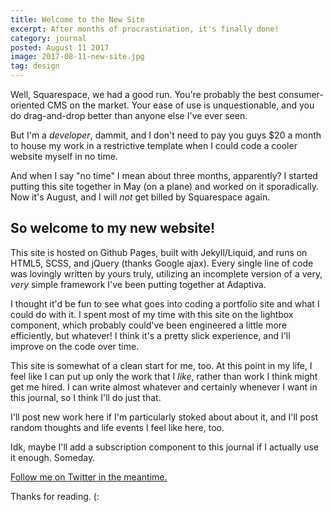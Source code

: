 ```yaml
---
title: Welcome to the New Site
excerpt: After months of procrastination, it's finally done!
category: journal
posted: August 11 2017
image: 2017-08-11-new-site.jpg
tag: design
---
```

Well, Squarespace, we had a good run. You're probably the best consumer-oriented CMS on the market. Your ease of use is unquestionable, and you do drag-and-drop better than anyone else I've ever seen.

But I'm a _developer_, dammit, and I don't need to pay you guys $20 a month to house my work in a restrictive template when I could code a cooler website myself in no time.

And when I say "no time" I mean about three months, apparently? I started putting this site together in May (on a plane) and worked on it sporadically. Now it's August, and I will _not_ get billed by Squarespace again.

## So welcome to my new website!

This site is hosted on Github Pages, built with Jekyll/Liquid, and runs on HTML5, SCSS, and jQuery (thanks Google ajax). Every single line of code was lovingly written by yours truly, utilizing an incomplete version of a very, _very_ simple framework I've been putting together at Adaptiva.

I thought it'd be fun to see what goes into coding a portfolio site and what I could do with it. I spent most of my time with this site on the lightbox component, which probably could've been engineered a little more efficiently, but whatever! I think it's a pretty slick experience, and I'll improve on the code over time.

This site is somewhat of a clean start for me, too. At this point in my life, I feel like I can put up only the work that I _like_, rather than work I think might get me hired. I can write almost whatever and certainly whenever I want in this journal, so I think I'll do just that.

I'll post new work here if I'm particularly stoked about about it, and I'll post random thoughts and life events I feel like here, too.

Idk, maybe I'll add a subscription component to this journal if I actually use it enough. Someday.

<a href="http://twitter.com/jesserogers" target="_blank">Follow me on Twitter in the meantime.</a>

Thanks for reading. (:

